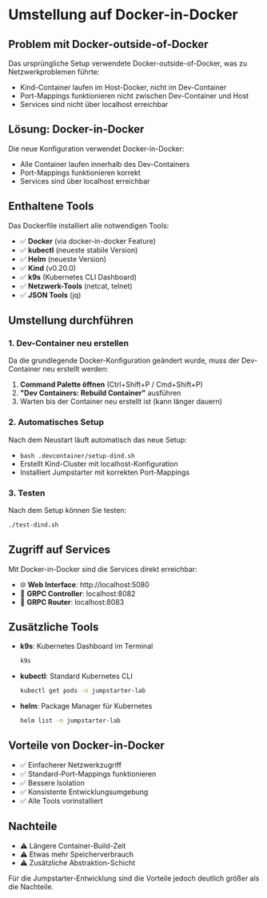# Umstellung auf Docker-in-Docker

## Problem mit Docker-outside-of-Docker
Das ursprüngliche Setup verwendete Docker-outside-of-Docker, was zu Netzwerkproblemen führte:
- Kind-Container laufen im Host-Docker, nicht im Dev-Container
- Port-Mappings funktionieren nicht zwischen Dev-Container und Host
- Services sind nicht über localhost erreichbar

## Lösung: Docker-in-Docker
Die neue Konfiguration verwendet Docker-in-Docker:
- Alle Container laufen innerhalb des Dev-Containers
- Port-Mappings funktionieren korrekt
- Services sind über localhost erreichbar

## Enthaltene Tools
Das Dockerfile installiert alle notwendigen Tools:
- ✅ **Docker** (via docker-in-docker Feature)
- ✅ **kubectl** (neueste stabile Version)
- ✅ **Helm** (neueste Version)
- ✅ **Kind** (v0.20.0)
- ✅ **k9s** (Kubernetes CLI Dashboard)
- ✅ **Netzwerk-Tools** (netcat, telnet)
- ✅ **JSON Tools** (jq)

## Umstellung durchführen

### 1. Dev-Container neu erstellen
Da die grundlegende Docker-Konfiguration geändert wurde, muss der Dev-Container neu erstellt werden:

1. **Command Palette öffnen** (Ctrl+Shift+P / Cmd+Shift+P)
2. **"Dev Containers: Rebuild Container"** ausführen
3. Warten bis der Container neu erstellt ist (kann länger dauern)

### 2. Automatisches Setup
Nach dem Neustart läuft automatisch das neue Setup:
- `bash .devcontainer/setup-dind.sh`
- Erstellt Kind-Cluster mit localhost-Konfiguration
- Installiert Jumpstarter mit korrekten Port-Mappings

### 3. Testen
Nach dem Setup können Sie testen:
```bash
./test-dind.sh
```

## Zugriff auf Services
Mit Docker-in-Docker sind die Services direkt erreichbar:
- 🌐 **Web Interface**: http://localhost:5080
- 🔗 **GRPC Controller**: localhost:8082  
- 🔗 **GRPC Router**: localhost:8083

## Zusätzliche Tools
- **k9s**: Kubernetes Dashboard im Terminal
  ```bash
  k9s
  ```
- **kubectl**: Standard Kubernetes CLI
  ```bash
  kubectl get pods -n jumpstarter-lab
  ```
- **helm**: Package Manager für Kubernetes
  ```bash
  helm list -n jumpstarter-lab
  ```

## Vorteile von Docker-in-Docker
- ✅ Einfacherer Netzwerkzugriff
- ✅ Standard-Port-Mappings funktionieren
- ✅ Bessere Isolation
- ✅ Konsistente Entwicklungsumgebung
- ✅ Alle Tools vorinstalliert

## Nachteile
- ⚠️ Längere Container-Build-Zeit
- ⚠️ Etwas mehr Speicherverbrauch
- ⚠️ Zusätzliche Abstraktion-Schicht

Für die Jumpstarter-Entwicklung sind die Vorteile jedoch deutlich größer als die Nachteile.
